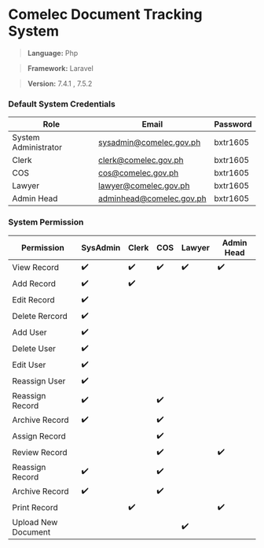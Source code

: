 # Comelec Document Tracking System
> **Language:** Php

> **Framework:** Laravel

> **Version:** 7.4.1 , 7.5.2


### Default System Credentials
|Role|Email  | Password
|--|--|--|
|System Administrator  	| sysadmin@comelec.gov.ph  |bxtr1605|
|Clerk					| clerk@comelec.gov.ph  |bxtr1605|
|COS					| cos@comelec.gov.ph  |bxtr1605|
|Lawyer					|lawyer@comelec.gov.ph  |bxtr1605|
|Admin Head				|adminhead@comelec.gov.ph  |bxtr1605|

### System Permission
|Permission |SysAdmin | Clerk | COS | Lawyer | Admin Head| 
|--|--|--|--|--|--|
|View Record|✔️|✔️|✔️|✔️|✔️|
|Add Record|✔️|✔️||||
|Edit Record|✔️|||||
|Delete Rercord|✔️|||||
|Add User|✔️|||||
|Delete User|✔️||||
|Edit User|✔️||||
|Reassign User|✔️||||
|Reassign Record|✔️||✔️|||
|Archive Record |✔️||✔️|||
|Assign Record|||✔️|||
|Review Record|||✔️||✔️|
|Reassign Record|✔️||✔️|||
|Archive Record |✔️||✔️|||
|Print Record||✔️|||✔️|
|Upload New Document||||✔️||
